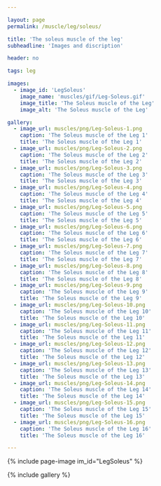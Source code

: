 ```yaml
---

layout: page
permalink: /muscle/leg/soleus/

title: 'The soleus muscle of the leg'
subheadline: 'Images and discription'

header: no

tags: leg

images:
  - image_id: 'LegSoleus'
    image_name: 'muscles/gif/Leg-Soleus.gif'
    image_title: 'The Soleus muscle of the Leg'
    image_alt: 'The Soleus muscle of the Leg' 

gallery:
  - image_url: muscles/png/Leg-Soleus-1.png
    caption: 'The Soleus muscle of the Leg 1'
    title: 'The Soleus muscle of the Leg 1'
  - image_url: muscles/png/Leg-Soleus-2.png
    caption: 'The Soleus muscle of the Leg 2'
    title: 'The Soleus muscle of the Leg 2'
  - image_url: muscles/png/Leg-Soleus-3.png
    caption: 'The Soleus muscle of the Leg 3'
    title: 'The Soleus muscle of the Leg 3'
  - image_url: muscles/png/Leg-Soleus-4.png
    caption: 'The Soleus muscle of the Leg 4'
    title: 'The Soleus muscle of the Leg 4'
  - image_url: muscles/png/Leg-Soleus-5.png
    caption: 'The Soleus muscle of the Leg 5'
    title: 'The Soleus muscle of the Leg 5'
  - image_url: muscles/png/Leg-Soleus-6.png
    caption: 'The Soleus muscle of the Leg 6'
    title: 'The Soleus muscle of the Leg 6'
  - image_url: muscles/png/Leg-Soleus-7.png
    caption: 'The Soleus muscle of the Leg 7'
    title: 'The Soleus muscle of the Leg 7'
  - image_url: muscles/png/Leg-Soleus-8.png
    caption: 'The Soleus muscle of the Leg 8'
    title: 'The Soleus muscle of the Leg 8'
  - image_url: muscles/png/Leg-Soleus-9.png
    caption: 'The Soleus muscle of the Leg 9'
    title: 'The Soleus muscle of the Leg 9'
  - image_url: muscles/png/Leg-Soleus-10.png
    caption: 'The Soleus muscle of the Leg 10'
    title: 'The Soleus muscle of the Leg 10'
  - image_url: muscles/png/Leg-Soleus-11.png
    caption: 'The Soleus muscle of the Leg 11'
    title: 'The Soleus muscle of the Leg 11'
  - image_url: muscles/png/Leg-Soleus-12.png
    caption: 'The Soleus muscle of the Leg 12'
    title: 'The Soleus muscle of the Leg 12'
  - image_url: muscles/png/Leg-Soleus-13.png
    caption: 'The Soleus muscle of the Leg 13'
    title: 'The Soleus muscle of the Leg 13'
  - image_url: muscles/png/Leg-Soleus-14.png
    caption: 'The Soleus muscle of the Leg 14'
    title: 'The Soleus muscle of the Leg 14'
  - image_url: muscles/png/Leg-Soleus-15.png
    caption: 'The Soleus muscle of the Leg 15'
    title: 'The Soleus muscle of the Leg 15'
  - image_url: muscles/png/Leg-Soleus-16.png
    caption: 'The Soleus muscle of the Leg 16'
    title: 'The Soleus muscle of the Leg 16'

---
```


{% include page-image im_id="LegSoleus" %}

{% include gallery %}